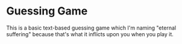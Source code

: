 # Guessing Game
This is a basic text-based guessing game which I'm naming "eternal suffering" because that's what it inflicts upon you when you play it.
